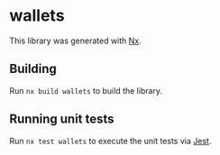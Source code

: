 # wallets

This library was generated with [Nx](https://nx.dev).

## Building

Run `nx build wallets` to build the library.

## Running unit tests

Run `nx test wallets` to execute the unit tests via [Jest](https://jestjs.io).
